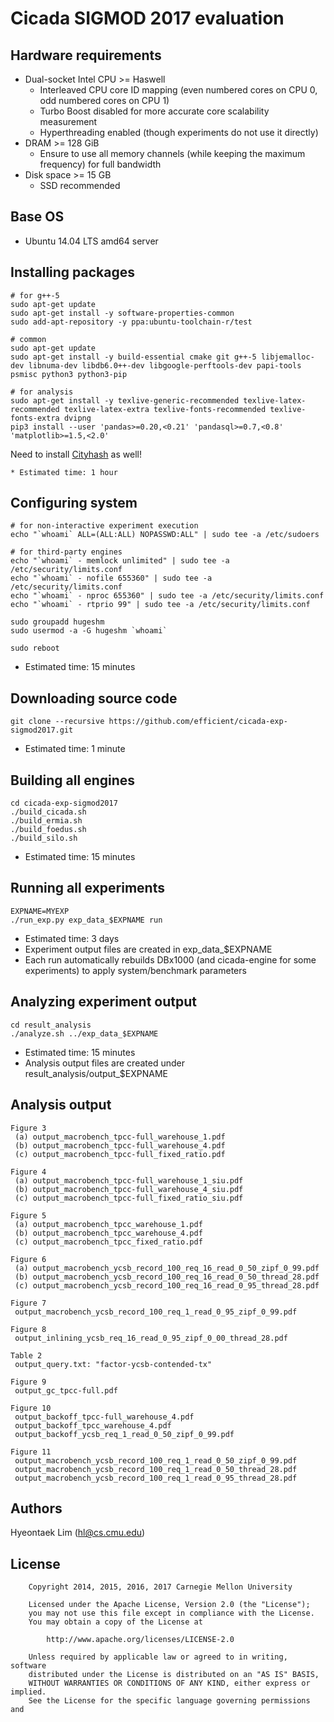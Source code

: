 Cicada SIGMOD 2017 evaluation
=============================

Hardware requirements
---------------------

 * Dual-socket Intel CPU >= Haswell
   * Interleaved CPU core ID mapping (even numbered cores on CPU 0, odd numbered cores on CPU 1)
   * Turbo Boost disabled for more accurate core scalability measurement
   * Hyperthreading enabled (though experiments do not use it directly)
 * DRAM >= 128 GiB
   * Ensure to use all memory channels (while keeping the maximum frequency) for full bandwidth
 * Disk space >= 15 GB
   * SSD recommended

Base OS
-------

 * Ubuntu 14.04 LTS amd64 server

Installing packages
-------------------

	# for g++-5
	sudo apt-get update
	sudo apt-get install -y software-properties-common
	sudo add-apt-repository -y ppa:ubuntu-toolchain-r/test

	# common
	sudo apt-get update
	sudo apt-get install -y build-essential cmake git g++-5 libjemalloc-dev libnuma-dev libdb6.0++-dev libgoogle-perftools-dev papi-tools psmisc python3 python3-pip

	# for analysis
	sudo apt-get install -y texlive-generic-recommended texlive-latex-recommended texlive-latex-extra texlive-fonts-recommended texlive-fonts-extra dvipng
	pip3 install --user 'pandas>=0.20,<0.21' 'pandasql>=0.7,<0.8' 'matplotlib>=1.5,<2.0'

Need to install [Cityhash](https://github.com/google/cityhash) as well!

	* Estimated time: 1 hour


Configuring system
------------------

	# for non-interactive experiment execution
	echo "`whoami` ALL=(ALL:ALL) NOPASSWD:ALL" | sudo tee -a /etc/sudoers

	# for third-party engines
	echo "`whoami` - memlock unlimited" | sudo tee -a /etc/security/limits.conf
	echo "`whoami` - nofile 655360" | sudo tee -a /etc/security/limits.conf
	echo "`whoami` - nproc 655360" | sudo tee -a /etc/security/limits.conf
	echo "`whoami` - rtprio 99" | sudo tee -a /etc/security/limits.conf

	sudo groupadd hugeshm
	sudo usermod -a -G hugeshm `whoami`

	sudo reboot

 * Estimated time: 15 minutes

Downloading source code
-----------------------

	git clone --recursive https://github.com/efficient/cicada-exp-sigmod2017.git

 * Estimated time: 1 minute

Building all engines
--------------------

	cd cicada-exp-sigmod2017
	./build_cicada.sh
	./build_ermia.sh
	./build_foedus.sh
	./build_silo.sh

 * Estimated time: 15 minutes

Running all experiments
-----------------------

	EXPNAME=MYEXP
	./run_exp.py exp_data_$EXPNAME run

 * Estimated time: 3 days
 * Experiment output files are created in exp\_data\_$EXPNAME
 * Each run automatically rebuilds DBx1000 (and cicada-engine for some experiments) to apply system/benchmark parameters

Analyzing experiment output
---------------------------

	cd result_analysis
	./analyze.sh ../exp_data_$EXPNAME

 * Estimated time: 15 minutes
 * Analysis output files are created under result\_analysis/output\_$EXPNAME

Analysis output
---------------

	Figure 3
	 (a) output_macrobench_tpcc-full_warehouse_1.pdf
	 (b) output_macrobench_tpcc-full_warehouse_4.pdf
	 (c) output_macrobench_tpcc-full_fixed_ratio.pdf

	Figure 4
	 (a) output_macrobench_tpcc-full_warehouse_1_siu.pdf
	 (b) output_macrobench_tpcc-full_warehouse_4_siu.pdf
	 (c) output_macrobench_tpcc-full_fixed_ratio_siu.pdf

	Figure 5
	 (a) output_macrobench_tpcc_warehouse_1.pdf
	 (b) output_macrobench_tpcc_warehouse_4.pdf
	 (c) output_macrobench_tpcc_fixed_ratio.pdf

	Figure 6
	 (a) output_macrobench_ycsb_record_100_req_16_read_0_50_zipf_0_99.pdf
	 (b) output_macrobench_ycsb_record_100_req_16_read_0_50_thread_28.pdf
	 (c) output_macrobench_ycsb_record_100_req_16_read_0_95_thread_28.pdf

	Figure 7
	 output_macrobench_ycsb_record_100_req_1_read_0_95_zipf_0_99.pdf

	Figure 8
	 output_inlining_ycsb_req_16_read_0_95_zipf_0_00_thread_28.pdf

	Table 2
	 output_query.txt: "factor-ycsb-contended-tx"

	Figure 9
	 output_gc_tpcc-full.pdf

	Figure 10
	 output_backoff_tpcc-full_warehouse_4.pdf
	 output_backoff_tpcc_warehouse_4.pdf
	 output_backoff_ycsb_req_1_read_0_50_zipf_0_99.pdf

	Figure 11
	 output_macrobench_ycsb_record_100_req_1_read_0_50_zipf_0_99.pdf
	 output_macrobench_ycsb_record_100_req_1_read_0_50_thread_28.pdf
	 output_macrobench_ycsb_record_100_req_1_read_0_95_thread_28.pdf

Authors
-------

Hyeontaek Lim (hl@cs.cmu.edu)

License
-------

        Copyright 2014, 2015, 2016, 2017 Carnegie Mellon University

        Licensed under the Apache License, Version 2.0 (the "License");
        you may not use this file except in compliance with the License.
        You may obtain a copy of the License at

            http://www.apache.org/licenses/LICENSE-2.0

        Unless required by applicable law or agreed to in writing, software
        distributed under the License is distributed on an "AS IS" BASIS,
        WITHOUT WARRANTIES OR CONDITIONS OF ANY KIND, either express or implied.
        See the License for the specific language governing permissions and

